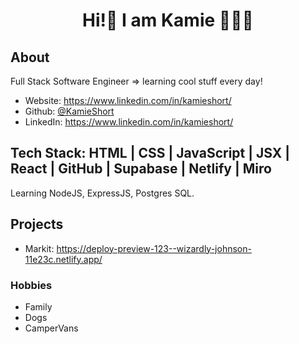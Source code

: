 <h1 align="center">Hi!👋  I am Kamie 👩🏼‍💻</h1>
<p> 
</p>

## About

Full Stack Software Engineer => learning cool stuff every day!

-   Website: https://www.linkedin.com/in/kamieshort/
-   Github: [@KamieShort](https://github.com/KamieShort)
-   LinkedIn: https://www.linkedin.com/in/kamieshort/

## Tech Stack: HTML | CSS | JavaScript | JSX | React | GitHub | Supabase | Netlify | Miro

Learning NodeJS, ExpressJS, Postgres SQL.

## Projects

-   Markit: https://deploy-preview-123--wizardly-johnson-11e23c.netlify.app/

### Hobbies

-   Family
-   Dogs
-   CamperVans
